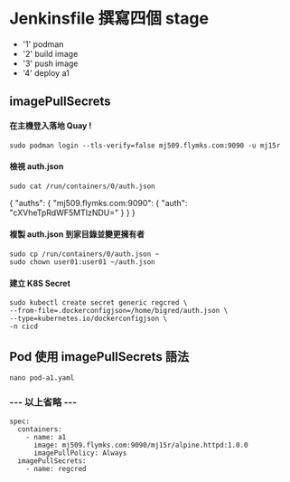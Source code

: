 # Jenkinsfile 撰寫四個 stage

* '1' podman 
* '2' build image
* '3' push image
* '4' deploy a1


## imagePullSecrets
#### 在主機登入落地 Quay !
    sudo podman login --tls-verify=false mj509.flymks.com:9090 -u mj15r

#### 檢視 auth.json
    sudo cat /run/containers/0/auth.json
{
        "auths": {
                "mj509.flymks.com:9090": {
                        "auth": "cXVheTpRdWF5MTIzNDU="
                }
        }
}

#### 複製 auth.json 到家目錄並變更擁有者
    sudo cp /run/containers/0/auth.json ~
    sudo chown user01:user01 ~/auth.json

#### 建立 K8S Secret
    sudo kubectl create secret generic regcred \
    --from-file=.dockerconfigjson=/home/bigred/auth.json \
    --type=kubernetes.io/dockerconfigjson \
    -n cicd

## Pod 使用 imagePullSecrets 語法
    nano pod-a1.yaml
### --- 以上省略 ---
    spec:
      containers:
        - name: a1
          image: mj509.flymks.com:9090/mj15r/alpine.httpd:1.0.0
          imagePullPolicy: Always
      imagePullSecrets:
        - name: regcred
